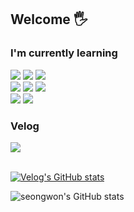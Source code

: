 ## Welcome 🖐️

### I'm currently learning
<div>
	<img src="https://img.shields.io/badge/React-20232A?style=for-the-badge&logo=react&logoColor=61DAFB" />
	<img src="https://img.shields.io/badge/JavaScript-F7DF1E?style=for-the-badge&logo=JavaScript&logoColor=white" />
	<img src="https://img.shields.io/badge/TypeScript-007ACC?style=for-the-badge&logo=typescript&logoColor=white" /><br/>
	<img src="https://img.shields.io/badge/styled--components-DB7093?style=for-the-badge&logo=styled-components&logoColor=white" />
 	<img src="https://img.shields.io/badge/HTML-239120?style=for-the-badge&logo=html5&logoColor=white" />
	<img src="https://img.shields.io/badge/CSS-239120?&style=for-the-badge&logo=css3&logoColor=white" /><br/>
	<img src="https://img.shields.io/badge/Python-14354C?style=for-the-badge&logo=python&logoColor=white" />
	<img src="https://img.shields.io/badge/GIT-E44C30?style=for-the-badge&logo=git&logoColor=white" />
</div>


### Velog

<div>
	<a href="https://velog.io/@seongwon__105/posts">
	<img src="https://velog-readme-stats.vercel.app/api/badge?name=Velog"/>
	</a>
</div><br/>

[![Velog's GitHub stats](https://velog-readme-stats.vercel.app/api?name=seongwon__105)](https://velog-readme-stats.vercel.app/api/redirect?name=seongwon__105&tag=github)

![seongwon's GitHub stats](https://github-readme-stats.vercel.app/api?username=seongwon030&theme=default&show_icons=true)
